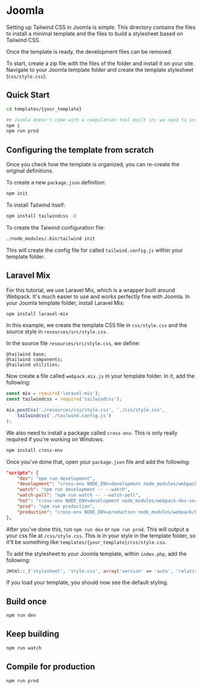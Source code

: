 # Joomla

Setting up Tailwind CSS in Joomla is simple. This directory contains the files to install a minimal template and the files to build a stylesheet based on Tailwind CSS.

Once the template is ready, the development files can be removed.

To start, create a zip file with the files of the folder and install it on your site. Navigate to your Joomla template folder and create the template stylesheet (`css/style.css`):

## Quick Start

```bash
cd templates/{your_template}

## Joomla doesn't come with a compilation tool built in; we need to install the essential toolbox based on Laravel Mix.
npm i
npm run prod
```

## Configuring the template from scratch

Once you check how the template is organized, you can re-create the original definitions.

To create a new `package.json` definition:

```bash
npm init
```

To install Tailwind itself:

```bash
npm install tailwindcss -D
```

To create the Taiwind configuration file:

```bash
./node_modules/.bin/tailwind init
```

This will create the config file for called `tailwind.config.js` within your template folder.

## Laravel Mix

For this tutorial, we use Laravel Mix, which is a wrapper built around Webpack. It's much easier to use and works perfectly fine with Joomla. In your Joomla template folder, install Laravel Mix:

```bash
npm install laravel-mix
```

In this example, we create the template CSS file in `css/style.css` and the source style in `resources/src/style.css`.

In the source file `resources/src/style.css`, we define:

```postCss
@tailwind base;
@tailwind components;
@tailwind utilities;
```

Now create a file called `webpack.mix.js` in your template folder. In it, add the following:

```javascript
const mix = require('laravel-mix');
const tailwindcss = require('tailwindcss');

mix.postCss('./resources/css/style.css', './css/style.css',
	tailwindcss('./tailwind.config.js')
);
```

We also need to install a package called `cross-env`. This is only really required if you're working on Windows.

```bash
npm install cross-env
```

Once you've done that, open your `package.json` file and add the following:

```json
"scripts": {
    "dev": "npm run development",
    "development": "cross-env NODE_ENV=development node_modules/webpack/bin/webpack.js --progress --hide-modules --config=node_modules/laravel-mix/setup/webpack.config.js",
    "watch": "npm run development -- --watch",
    "watch-poll": "npm run watch -- --watch-poll",
    "hot": "cross-env NODE_ENV=development node_modules/webpack-dev-server/bin/webpack-dev-server.js --inline --hot --config=node_modules/laravel-mix/setup/webpack.config.js",
    "prod": "npm run production",
    "production": "cross-env NODE_ENV=production node_modules/webpack/bin/webpack.js --no-progress --hide-modules --config=node_modules/laravel-mix/setup/webpack.config.js"
},
```

After you've done this, run `npm run dev` or `npm run prod`. This will output a your css file at `/css/style.css`.  This is in your style in the template folder, so it'll be something like `templates/{your_template}/css/style.css`.

To add the stylesheet to your Joomla template, within `index.php`, add the following:

```php
JHtml::_('stylesheet', 'style.css', array('version' => 'auto', 'relative' => true));
```

If you load your template, you should now see the default styling.

## Build once

```bash
npm run dev
```

## Keep building

```bash
npm run watch
```

## Compile for production

```bash
npm run prod
```
